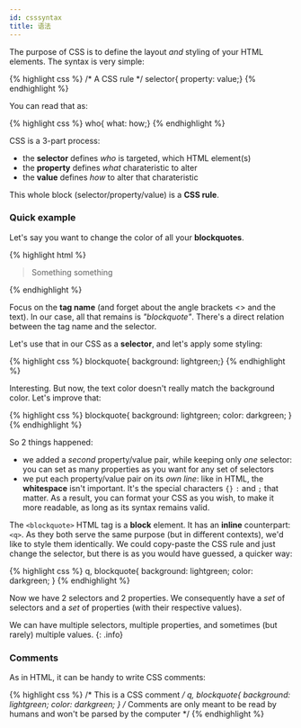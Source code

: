 ```yaml
---
id: csssyntax
title: 语法
---
```


The purpose of CSS is to define the layout _and_ styling of your HTML elements. The syntax is very simple:

{% highlight css %}
/* A CSS rule */
selector{ property: value;}
{% endhighlight %}

You can read that as:

{% highlight css %}
who{ what: how;}
{% endhighlight %}

CSS is a 3-part process:

* the **selector** defines _who_ is targeted, which HTML element(s)
* the **property** defines _what_ charateristic to alter
* the **value** defines _how_ to alter that charateristic

This whole block (selector/property/value) is a **CSS rule**.

### Quick example

Let's say you want to change the color of all your **blockquotes**.

{% highlight html %}
<blockquote>Something something</blockquote>
{% endhighlight %}

Focus on the **tag name** (and forget about the angle brackets <> and the text). In our case, all that remains is _"blockquote"_. There's a direct relation between the tag name and the selector.

Let's use that in our CSS as a **selector**, and let's apply some styling:

{% highlight css %}
blockquote{ background: lightgreen;}
{% endhighlight %}

Interesting. But now, the text color doesn't really match the background color. Let's improve that:

{% highlight css %}
blockquote{
  background: lightgreen;
  color: darkgreen;
}
{% endhighlight %}

So 2 things happened:

* we added a _second_ property/value pair, while keeping only _one_ selector: you can set as many properties as you want for any set of selectors
* we put each property/value pair on its _own line_: like in HTML, the **whitespace** isn't important. It's the special characters `{}` `:` and `;` that matter. As a result, you can format your CSS as you wish, to make it more readable, as long as its syntax remains valid.

The `<blockquote>` HTML tag is a **block** element. It has an **inline** counterpart: `<q>`. As they both serve the same purpose (but in different contexts), we'd like to style them identically. We could copy-paste the CSS rule and just change the selector, but there is as you would have guessed, a quicker way:

{% highlight css %}
q,
blockquote{
  background: lightgreen;
  color: darkgreen;
}
{% endhighlight %}

Now we have 2 selectors and 2 properties. We consequently have a _set_ of selectors and a _set_ of properties (with their respective values).

We can have multiple selectors, multiple properties, and sometimes (but rarely) multiple values.
{: .info}

### Comments

As in HTML, it can be handy to write CSS comments:

{% highlight css %}
/* This is a CSS comment */
q,
blockquote{
  background: lightgreen;
  color: darkgreen;
}
/*
Comments are only meant to be read by humans
and won't be parsed by the computer
*/
{% endhighlight %}
